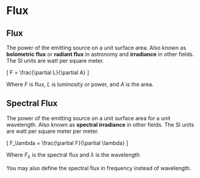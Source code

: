 #  Flux

## Flux

The power of the emitting source on a unit surface area. Also known as **bolometric flux** or **radiant flux** in astronomy and **irradiance** in other fields. The SI units are watt per square meter.

\[
  F = \frac{\partial L}{\partial A}
\]

Where $F$ is flux, $L$ is luminosity or power, and $A$ is the area.

## Spectral Flux

The power of the emitting source on a unit surface area for a unit wavelength. Also known as **spectral irradiance** in other fields. The SI units are watt per square meter per meter.

\[
  F_\lambda = \frac{\partial F}{\partial \lambda}
\]

Where $F_\lambda$ is the spectral flux and $\lambda$ is the wavelength

You may also define the spectral flux in frequency instead of wavelength.